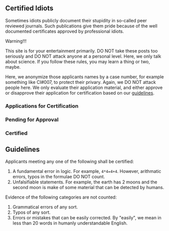 ## Certified Idiots

Sometimes idiots publicly document their stupidity in so-called peer reviewed journals. Such publications give them pride because of the well documented certificates approved by professional idiots.

Warning!!!

This site is for your entertainment primarily. DO NOT take these posts too seriously and DO NOT attack anyone at a personal level. Here, we only talk about science. If you follow these rules, you may learn a thing or two, maybe.

Here, we anonymize those applicants names by a case number, for example something like CI#007, to protect their privary. Again, we DO NOT attack people here. We only evaluate their application material, and either approve or disapprove their application for certification based on our [guidelines](#guidelines).

### Applications for Certification


### Pending for Approval


### Certified


## Guidelines
Applicants meeting any one of the following shall be certified:
1. A fundamental error in logic. For example, `4*4=4+4`. However, arithmatic errors, typos in the formulae DO NOT count.
2. Unfalsifiable statements. For example, the earth has 2 moons and the second moon is make of some material that can be detected by humans.

Evidence of the following categories are not counted:
1. Grammatical errors of any sort.
2. Typos of any sort.
3. Errors or mistakes that can be easily corrected. By "easily", we mean in less than 20 words in humanly understandable English.


